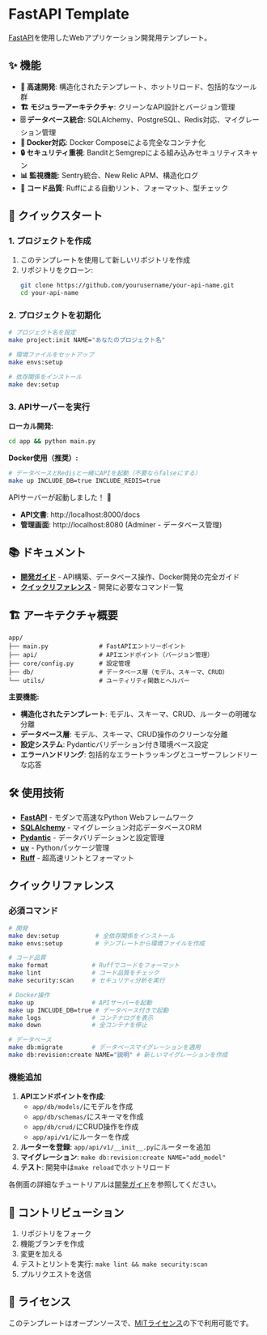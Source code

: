 # FastAPI Template

[FastAPI](https://fastapi.tiangolo.com/)を使用したWebアプリケーション開発用テンプレート。

## ✨ 機能

- **🚀 高速開発**: 構造化されたテンプレート、ホットリロード、包括的なツール群
- **🏗️ モジュラーアーキテクチャ**: クリーンなAPI設計とバージョン管理
- **🗄️ データベース統合**: SQLAlchemy、PostgreSQL、Redis対応、マイグレーション管理
- **🐳 Docker対応**: Docker Composeによる完全なコンテナ化
- **🔒 セキュリティ重視**: BanditとSemgrepによる組み込みセキュリティスキャン
- **📊 監視機能**: Sentry統合、New Relic APM、構造化ログ
- **🧪 コード品質**: Ruffによる自動リント、フォーマット、型チェック

## 🚀 クイックスタート

### 1. プロジェクトを作成

1. このテンプレートを使用して新しいリポジトリを作成
2. リポジトリをクローン:
   ```bash
   git clone https://github.com/yourusername/your-api-name.git
   cd your-api-name
   ```

### 2. プロジェクトを初期化

```bash
# プロジェクト名を設定
make project:init NAME="あなたのプロジェクト名"

# 環境ファイルをセットアップ
make envs:setup

# 依存関係をインストール
make dev:setup
```

### 3. APIサーバーを実行

**ローカル開発:**
```bash
cd app && python main.py
```

**Docker使用（推奨）:**
```bash
# データベースとRedisと一緒にAPIを起動（不要ならfalseにする）
make up INCLUDE_DB=true INCLUDE_REDIS=true
```

APIサーバーが起動しました！ 🎉

- **API文書**: http://localhost:8000/docs
- **管理画面**: http://localhost:8080 (Adminer - データベース管理)

## 📚 ドキュメント

- **[開発ガイド](development.md)** - API構築、データベース操作、Docker開発の完全ガイド
- **[クイックリファレンス](#クイックリファレンス)** - 開発に必要なコマンド一覧

## 🏗️ アーキテクチャ概要

```
app/
├── main.py              # FastAPIエントリーポイント
├── api/                 # APIエンドポイント（バージョン管理）
├── core/config.py       # 設定管理
├── db/                  # データベース層（モデル、スキーマ、CRUD）
└── utils/               # ユーティリティ関数とヘルパー
```

**主要機能:**
- **構造化されたテンプレート**: モデル、スキーマ、CRUD、ルーターの明確な分離
- **データベース層**: モデル、スキーマ、CRUD操作のクリーンな分離
- **設定システム**: Pydanticバリデーション付き環境ベース設定
- **エラーハンドリング**: 包括的なエラートラッキングとユーザーフレンドリーな応答

## 🛠️ 使用技術

- **[FastAPI](https://fastapi.tiangolo.com/)** - モダンで高速なPython Webフレームワーク
- **[SQLAlchemy](https://sqlalchemy.org/)** - マイグレーション対応データベースORM
- **[Pydantic](https://pydantic.dev/)** - データバリデーションと設定管理
- **[uv](https://github.com/astral-sh/uv)** - Pythonパッケージ管理
- **[Ruff](https://github.com/astral-sh/ruff)** - 超高速リントとフォーマット

## クイックリファレンス

### 必須コマンド

```bash
# 開発
make dev:setup          # 全依存関係をインストール
make envs:setup         # テンプレートから環境ファイルを作成

# コード品質
make format            # Ruffでコードをフォーマット
make lint              # コード品質をチェック
make security:scan     # セキュリティ分析を実行

# Docker操作
make up                # APIサーバーを起動
make up INCLUDE_DB=true # データベース付きで起動
make logs              # コンテナログを表示
make down              # 全コンテナを停止

# データベース
make db:migrate        # データベースマイグレーションを適用
make db:revision:create NAME="説明" # 新しいマイグレーションを作成
```

### 機能追加

1. **APIエンドポイントを作成**: 
   - `app/db/models/`にモデルを作成
   - `app/db/schemas/`にスキーマを作成
   - `app/db/crud/`にCRUD操作を作成
   - `app/api/v1/`にルーターを作成
2. **ルーターを登録**: `app/api/v1/__init__.py`にルーターを追加
3. **マイグレーション**: `make db:revision:create NAME="add_model"`
4. **テスト**: 開発中は`make reload`でホットリロード

各側面の詳細なチュートリアルは[開発ガイド](development.md)を参照してください。

## 🤝 コントリビューション

1. リポジトリをフォーク
2. 機能ブランチを作成
3. 変更を加える
4. テストとリントを実行: `make lint && make security:scan`
5. プルリクエストを送信

## 📄 ライセンス

このテンプレートはオープンソースで、[MITライセンス](LICENSE)の下で利用可能です。

